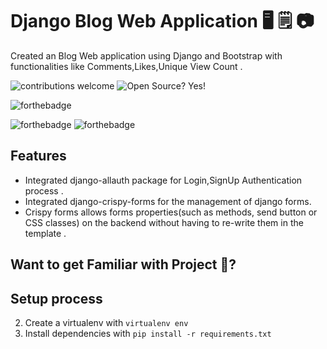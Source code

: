 # Django Blog Web Application :desktop_computer:	:spiral_notepad: :camera:

 Created an Blog Web application using Django and Bootstrap with functionalities like Comments,Likes,Unique View Count .

![contributions welcome](https://img.shields.io/badge/contributions-welcome-brightgreen.svg?style=flat)   ![Open Source? Yes!](https://badgen.net/badge/Open%20Source%20%3F/Yes%21/blue?icon=github)


![forthebadge](https://forthebadge.com/images/badges/made-with-python.svg)
 
 
  ![forthebadge](https://forthebadge.com/images/badges/built-with-love.svg) ![forthebadge](https://forthebadge.com/images/badges/for-you.svg)
## Features
* Integrated django-allauth package for Login,SignUp Authentication process .
* Integrated django-crispy-forms for the management of django forms.
* Crispy forms allows forms properties(such as methods, send button or CSS classes) on the backend without having to re-write them in the template .
## Want to get Familiar with Project 🤗?


## Setup process

2. Create a virtualenv with `virtualenv env`
3. Install dependencies with `pip install -r requirements.txt`



